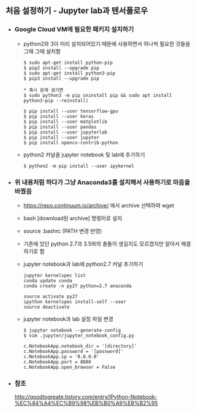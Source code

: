 ## 처음 설정하기 - Jupyter lab과 텐서플로우 

* ### Google Cloud VM에 필요한 패키지 설치하기
  - python2와 3이 미리 설치되어있기 때문에 사용하면서 하나씩 필요한 것들을 그때 그때 설치함

        $ sudo apt-get install python-pip
        $ pip2 install --upgrade pip
        $ sudo apt-get install python3-pip
        $ pip3 install --upgrade pip
        
        * 혹시 문제 생기면 
        $ sudo python3 -m pip uninstall pip && sudo apt install python3-pip --reinstall)
        
        $ pip install --user tensorflow-gpu
        $ pip install --user keras
        $ pip install --user matplotlib
        $ pip install --user pandas
        $ pip install --user jupyterlab
        $ pip install --user jupyter
        $ pip install opencv-contrib-python

  - python2 커널을 jupyter notebook 및 lab에 추가하기 

        $ python2 -m pip install --user ipykernel
        
* ### 위 내용처럼 하다가 그냥 Anaconda3를 설치해서 사용하기로 마음을 바꿨음
  - https://repo.continuum.io/archive/ 에서 archive 선택하여 wget
  - bash [download된 archive] 명령어로 설치
  - source .bashrc (PATH 변경 반영) 
  - 기존에 있던 python 2.7과 3.5와의 충돌이 생길지도 모르겠지만 알아서 해결하기로 함
  - jupyter notebook과 lab에 python2.7 커널 추가하기
        
        jupyter kernelspec list
        conda update conda
        conda create -n py27 python=2.7 anaconda

        source activate py27
        ipython kernelspec install-self --user
        source deactivate

  - jupyter notebook과 lab 설정 파일 변경
        
        $ jupyter notebook --generate-config
        $ vim .jupyter/jupyter_notebook_config.py

        c.NotebookApp.notebook_dir = '[directory]'
        c.NotebookApp.password = '[password]'
        c.NotebookApp.ip = '0.0.0.0'
        c.NotebookApp.port = 8888
        c.NotebookApp.open_browser = False

* ### 참조
   http://goodtogreate.tistory.com/entry/IPython-Notebook-%EC%84%A4%EC%B9%98%EB%B0%A9%EB%B2%95

